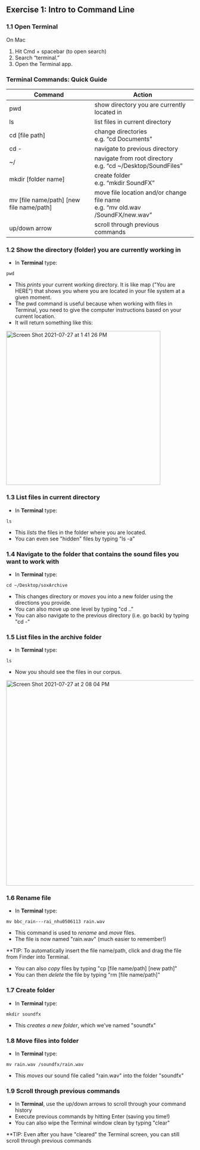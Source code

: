 ## Exercise 1: Intro to Command Line

### 1.1 Open Terminal

On Mac
1) Hit Cmd + spacebar (to open search)
2) Search “terminal.”
3) Open the Terminal app.


### Terminal Commands: Quick Guide
| Command      | Action |
| ----------- | ----------- |
| pwd    | show directory you are currently located in   |
| ls   | list files in current directory  |
| cd [file path]   | change directories <br/> e.g. “cd Documents”   |
| cd -   | navigate to previous directory |
| ~/   | navigate from root directory  <br/> e.g. “cd ~/Desktop/SoundFiles”  |
| mkdir [folder name]   | create folder  <br/> e.g. “mkdir SoundFX”  |
| mv [file name/path] [new file name/path]   | move file location and/or change file name <br/> e.g. “mv old.wav /SoundFX/new.wav” |
| up/down arrow   | scroll through previous commands |
  



### 1.2 Show the directory (folder) you are currently working in
- In <b>Terminal</b> type:
~~~shell
pwd
~~~

- This <i>prints</i> your current working directory. It is like map ("You are HERE") that shows you where you are located in your file system at a given moment.
- The pwd command is useful because when working with files in Terminal, you need to give the computer instructions based on your current location.
- It will return something like this:

<img width="414" alt="Screen Shot 2021-07-27 at 1 41 26 PM" src="https://user-images.githubusercontent.com/13421476/127217431-398b7c90-a35f-4530-877a-5aef1c93751f.png">


### 1.3 List files in current directory
- In <b>Terminal</b> type:
~~~shell
ls
~~~
- This <i>lists</i> the files in the folder where you are located.
- You can even see "hidden" files by typing "ls -a"

### 1.4 Navigate to the folder that contains the sound files you want to work with
- In <b>Terminal</b> type:
~~~shell
cd ~/Desktop/soxArchive
~~~
- This changes directory or <i>moves</i> you into a new folder using the directions you provide.
- You can also move up one level by typing "cd .."
- You can also navigate to the previous directory (i.e. go back) by typing "cd -"

### 1.5 List files in the archive folder
- In <b>Terminal</b> type:
~~~shell
ls
~~~
- Now you should see the files in our corpus.

<img width="552" alt="Screen Shot 2021-07-27 at 2 08 04 PM" src="https://user-images.githubusercontent.com/13421476/127220503-1fb21454-2669-4389-bc36-bb9f301c83d6.png">



### 1.6 Rename file
- In <b>Terminal</b> type:
~~~shell
mv bbc_rain---rai_nhu0506113 rain.wav
~~~
- This command is used to <i>rename</i> and <i>move</i> files.
- The file is now named "rain.wav" (much easier to remember!)

**TIP: To automatically insert the file name/path, click and drag the file from Finder into Terminal.

- You can also <i>copy</i> files by typing "cp [file name/path] [new path]"
- You can then <i>delete</i> the file by typing "rm [file name/path]"

  
### 1.7 Create folder
- In <b>Terminal</b> type:
~~~shell
mkdir soundfx
~~~
- This <i>creates a new folder</i>, which we've named "soundfx"
  
### 1.8 Move files into folder
- In <b>Terminal</b> type:
~~~shell
mv rain.wav /soundfx/rain.wav
~~~
- This <i>moves</i> our sound file called "rain.wav" into the folder "soundfx"

### 1.9 Scroll through previous commands
- In <b>Terminal</b>, use the up/down arrows to scroll through your command history
- Execute previous commands by hitting Enter (saving you time!)
- You can also wipe the Terminal window clean by typing "clear"

**TIP: Even after you have "cleared" the Terminal screen, you can still scroll through previous commands
